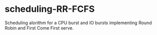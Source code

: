 # scheduling-RR-FCFS

Scheduling alorithm for a CPU burst and IO bursts implementing Round Robin and First Come First serve.
 
